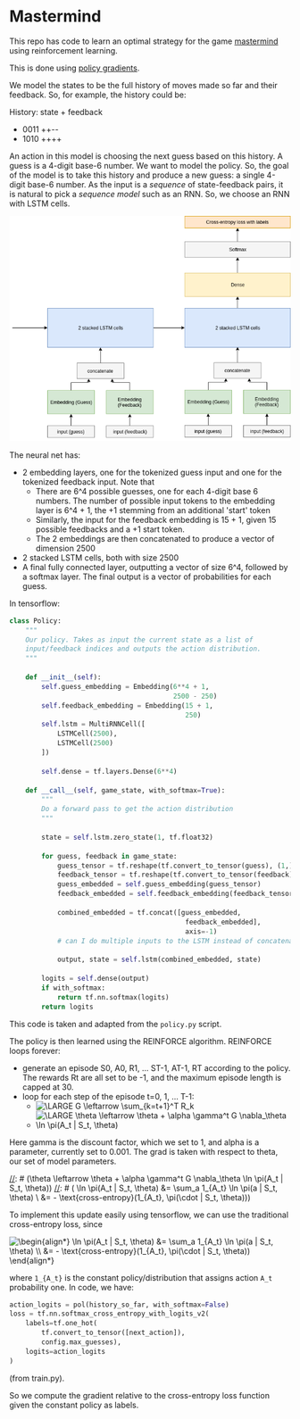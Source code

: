 # Mastermind

This repo has code to learn an optimal strategy for the game
[mastermind](https://en.wikipedia.org/wiki/Mastermind_(board_game)) using
reinforcement learning. 

This is done using [policy gradients](https://medium.freecodecamp.org/an-introduction-to-policy-gradients-with-cartpole-and-doom-495b5ef2207f). 

We model the states to be the full history of moves made so far and their feedback. So, for example, the history could be:

History: state + feedback

- 0011 ++--
- 1010 ++++

An action in this model is choosing the next guess based on this history. A
guess is a 4-digit base-6 number. We want to model the policy. So,
the goal of the model is to take this history and produce a new guess: a single
4-digit base-6 number. As the input is a *sequence* of state-feedback pairs, it
is natural to pick a *sequence model* such as an RNN. So, we choose an RNN with
LSTM cells. 

![mastermind architecture](./docs/mastermind-architecture.png)

The neural net has:

- 2 embedding layers, one for the tokenized guess input and one for the
  tokenized feedback input. Note that
    - There are 6^4 possible guesses, one for each 4-digit base 6 numbers. The
      number of possible input tokens to the embedding layer is 6^4 + 1, the +1
      stemming from an additional 'start' token
    - Similarly, the input for the feedback embedding is 15 + 1, given 15
      possible feedbacks and a +1 start token.
    - The 2 embeddings are then concatenated to produce a vector of dimension
      2500
- 2 stacked LSTM cells, both with size 2500
- A final fully connected layer, outputting a vector of size 6^4, followed by a
  softmax layer. The final output is a vector of probabilities for each guess.

In tensorflow:

```python
class Policy:
    """
    Our policy. Takes as input the current state as a list of
    input/feedback indices and outputs the action distribution.
    """

    def __init__(self):
        self.guess_embedding = Embedding(6**4 + 1, 
                                         2500 - 250)
        self.feedback_embedding = Embedding(15 + 1,
                                            250)
        self.lstm = MultiRNNCell([
            LSTMCell(2500),
            LSTMCell(2500)
        ])

        self.dense = tf.layers.Dense(6**4)

    def __call__(self, game_state, with_softmax=True):
        """
        Do a forward pass to get the action distribution
        """

        state = self.lstm.zero_state(1, tf.float32)

        for guess, feedback in game_state:
            guess_tensor = tf.reshape(tf.convert_to_tensor(guess), (1,))
            feedback_tensor = tf.reshape(tf.convert_to_tensor(feedback), (1,))
            guess_embedded = self.guess_embedding(guess_tensor)
            feedback_embedded = self.feedback_embedding(feedback_tensor)

            combined_embedded = tf.concat([guess_embedded,
                                            feedback_embedded],
                                            axis=-1)
            # can I do multiple inputs to the LSTM instead of concatenating?

            output, state = self.lstm(combined_embedded, state)

        logits = self.dense(output)
        if with_softmax:
            return tf.nn.softmax(logits)
        return logits
```

This code is taken and adapted from the `policy.py` script. 

The policy is then learned using the REINFORCE algorithm. REINFORCE loops forever: 

- generate an episode S0, A0, R1, ... ST-1, AT-1, RT according to the policy.
  The rewards Rt are all set to be -1, and the maximum episode length is capped
  at 30.
- loop for each step of the episode t=0, 1, ... T-1:
    - <img src="http://latex.codecogs.com/gif.latex?\LARGE&space;G&space;\leftarrow&space;\sum_{k=t&plus;1}^T&space;R_k" title="\LARGE G \leftarrow \sum_{k=t+1}^T R_k" />
    - <img src="http://latex.codecogs.com/gif.latex?\LARGE&space;\theta&space;\leftarrow&space;\theta&space;&plus;&space;\alpha&space;\gamma^t&space;G&space;\nabla_\theta&space;\ln&space;\pi(A_t&space;|&space;S_t,&space;\theta)" title="\LARGE \theta \leftarrow \theta + \alpha \gamma^t G \nabla_\theta \ln \pi(A_t | S_t, \theta)" />

Here gamma is the discount factor, which we set to 1, and alpha is a parameter, currently set to 0.001.
The grad is taken with respect to theta, our set of model parameters.

[//]: # (original latex equations:)
[//]: # (G \leftarrow \sum_{k=t+1}^T R_k)
[//]: # (\theta \leftarrow \theta + \alpha \gamma^t G \nabla_\theta \ln \pi(A_t | S_t, \theta))
[//]: # ( \ln \pi(A_t | S_t, \theta) &=  \sum_a 1_{A_t} \ln \pi(a | S_t, \theta) \\ &= - \text{cross-entropy}(1_{A_t}, \pi(\cdot | S_t, \theta)))

To implement this update easily using tensorflow, we can use the traditional
cross-entropy loss, since

<img
src="http://latex.codecogs.com/gif.latex?\begin{align*}&space;\ln&space;\pi(A_t&space;|&space;S_t,&space;\theta)&space;&=&space;\sum_a&space;1_{A_t}&space;\ln&space;\pi(a&space;|&space;S_t,&space;\theta)&space;\\&space;&=&space;-&space;\text{cross-entropy}(1_{A_t},&space;\pi(\cdot&space;|&space;S_t,&space;\theta))&space;\end{align*}"
title="\begin{align*} \ln \pi(A_t | S_t, \theta) &= \sum_a 1_{A_t} \ln \pi(a |
S_t, \theta) \\ &= - \text{cross-entropy}(1_{A_t}, \pi(\cdot | S_t, \theta))
\end{align*}" />

where `1_{A_t}` is the constant policy/distribution that assigns action `A_t`
probability one. In code, we have:

```python
action_logits = pol(history_so_far, with_softmax=False)
loss = tf.nn.softmax_cross_entropy_with_logits_v2(
    labels=tf.one_hot(
        tf.convert_to_tensor([next_action]),
        config.max_guesses),
    logits=action_logits
)
```

(from train.py).

So we compute the gradient relative to the cross-entropy loss
function given the constant policy as labels.
